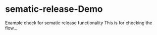 # sematic-release-Demo
Example check for sematic release functionality
This is for checking the flow...